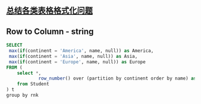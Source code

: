 ## [总结各类表格格式化问题](https://leetcode-cn.com/problems/students-report-by-geography/solution/zong-jie-ge-lei-biao-ge-ge-shi-hua-wen-t-tl4e/)

## Row to Column - string
```sql
SELECT 
 max(if(continent = 'America', name, null)) as America,
 max(if(continent = 'Asia', name, null)) as Asia,
 max(if(continent = 'Europe', name, null)) as Europe
FROM (
	select *, 
			row_number() over (partition by continent order by name) as rnk 
	from Student
) t
group by rnk
```